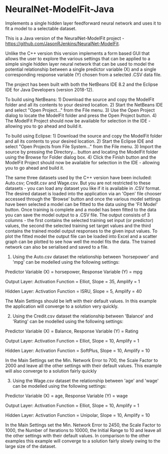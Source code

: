 # NeuralNet-ModelFit-Java
Implements a single hidden layer feedforward neural network and uses it to fit a model to a selectable dataset.

This is a Java version of the NeuralNet-ModelFit project - https://github.com/JasonRJenkins/NeuralNet-ModelFit.

Unlike the C++ version this version implements a form based GUI that allows the user to explore the various settings that can be applied to a simple single hidden layer neural network that can be used to model the potential relationship between a single predictor variable (X) and a single corresponding response variable (Y) chosen from a selected .CSV data file.

The project has been built with both the NetBeans IDE 8.2 and the Eclipse IDE for Java Developers (version 2018-12).

To build using NetBeans: 1) Download the source and copy the ModelFit folder and all its contents to your desired location. 2) Start the NetBeans IDE and select "Open Project..." from the File menu. 3) Use the Open Project dialog to locate the ModelFit folder and press the Open Project button. 4) The ModelFit Project should now be available for selection in the IDE - allowing you to go ahead and build it.

To build using Eclipse: 1) Download the source and copy the ModelFit folder and all its contents to your desired location. 2) Start the Eclipse IDE and select "Open Projects from File System..." from the File menu. 3) Import the source by pressing the Directory... button and locating the ModelFit folder using the Browse for Folder dialog box. 4) Click the Finish button and the ModelFit Project should now be available for selection in the IDE - allowing you to go ahead and build it.

The same three datasets used by the C++ version have been included: Auto.csv; Credit.csv and Wage.csv. But you are not restricted to these datasets - you can load any dataset you like if it is available in .CSV format. The desired dataset is loaded into the application via an 'Open' file chooser accessed through the 'Browse' button and once the various model settings have been selected a model can be fitted to the data using the 'Fit Model' button.  Once training is complete and a model has been fitted to the data you can save the model output to a .CSV file. The output consists of 3 columns - the first contains the selected training set input (or predictor) values, the second the selected training set target values and the third contains the trained model output responses to the given input values. To plot the fitted model the output file can be loaded into Excel and a scatter graph can be plotted to see how well the model fits the data. The trained network can also be serialised and saved to a file.

1) Using the Auto.csv dataset the relationship between 'horsepower' and 'mpg' can be modelled using the following settings:

Predictor Variable (X) = horsepower, Response Variable (Y) = mpg

Output Layer: Activation Function = Elliot, Slope = 35, Amplify = 1

Hidden Layer: Activation Function = ISRU, Slope = 5, Amplify = 40

The Main Settings should be left with their default values. In this example the application will converge to a solution very quickly.

2) Using the Credit.csv dataset the relationship between 'Balance' and 'Rating' can be modelled using the following settings:

Predictor Variable (X) = Balance, Response Variable (Y) = Rating

Output Layer: Activation Function = Elliot, Slope = 10, Amplify = 1

Hidden Layer: Activation Function = SoftPlus, Slope = 10, Amplify = 10

In the Main Settings set the Min. Network Error to 700, the Scale Factor to 2000 and leave all the other settings with their default values. This example will also converge to a solution fairly quickly

3) Using the Wage.csv dataset the relationship between 'age' and 'wage' can be modelled using the following settings:

Predictor Variable (X) = age, Response Variable (Y) = wage

Output Layer: Activation Function = Elliot, Slope = 10, Amplify = 1

Hidden Layer: Activation Function = Unipolar, Slope = 10, Amplify = 10

In the Main Settings set the Min. Network Error to 2450, the Scale Factor to 1000, the Number of Iterations to 10000, the Initial Range to 10 and leave all the other settings with their default values. In comparison to the other examples this example will converge to a solution fairly slowly owing to the large size of the dataset.

